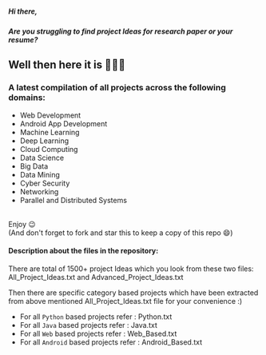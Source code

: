 ##### Hi there,<br>
##### Are you struggling to find project Ideas for research paper or your resume? <br>

## Well then here it is 🎉🎉🎉<br>
### A latest compilation of all projects across the following domains: 
- Web Development 
- Android App Development
- Machine Learning
- Deep Learning
- Cloud Computing
- Data Science
- Big Data
- Data Mining 
- Cyber Security
- Networking
- Parallel and Distributed Systems
<br>
Enjoy 😉<br>
(And don't forget to fork and star this to keep a copy of this repo 😄)

#### Description about the files in the repository:

There are total of 1500+ project Ideas which you look from these two files: All_Project_Ideas.txt and Advanced_Project_Ideas.txt

Then there are specific category based projects which have been extracted from above mentioned All_Project_Ideas.txt file for your convenience :)

- For all `Python` based projects refer  : <a link= "https://github.com/jaichaudhry323/Over_1500_Awesome_Project_Ideas/blob/main/Python_Based.md">Python.txt </a>
- For all  `Java` based projects refer   : Java.txt 
- For all `Web` based projects refer     : Web_Based.txt 
- For all `Android` based projects refer : Android_Based.txt 

